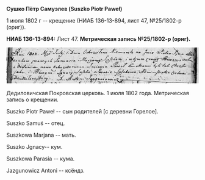 **Сушко Пётр Самуэлев (Suszko Piotr Paweł)**

1 июля 1802 г -- крещение (НИАБ 136-13-894, лист 47, №25/1802-р (ориг)).

**НИАБ 136-13-894:** Лист 47. **Метрическая запись №25/1802-р (ориг).**

![](./media/a104545dbc00f3406d28caefa2c3ae73201ef1e5.png)

Дедиловичская Покровская церковь. 1 июля 1802 года. Метрическая запись о
крещении.

Suszko Piotr Paweł -- сын родителей \[с деревни Горелое\].

Suszko Samuś -- отец.

Suszkowa Marjana -- мать.

Suszko Jgnacy-- кум.

Suszkowa Parasia -- кума.

Jazgunowicz Antoni -- ксёндз.
